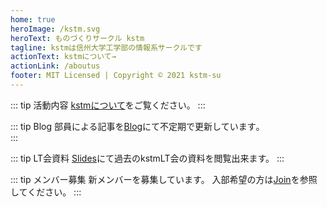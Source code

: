 ```yaml
---
home: true
heroImage: /kstm.svg
heroText: ものづくりサークル kstm
tagline: kstmは信州大学工学部の情報系サークルです
actionText: kstmについて→
actionLink: /aboutus
footer: MIT Licensed | Copyright © 2021 kstm-su
---
```


::: tip 活動内容
[kstmについて](/aboutus)をご覧ください。
:::

::: tip Blog
部員による記事を[Blog](/posts/)にて不定期で更新しています｡  
:::

::: tip LT会資料
[Slides](/slides/)にて過去のkstmLT会の資料を閲覧出来ます。
:::

::: tip メンバー募集
新メンバーを募集しています。
入部希望の方は[Join](/join)を参照してください。
:::
